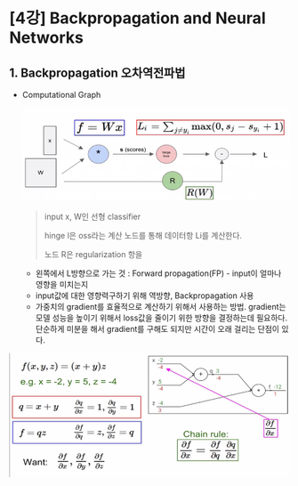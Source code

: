 # [4강] Backpropagation and Neural Networks

## 1. Backpropagation 오차역전파법

* Computational Graph 

  <img src="md-images/image-20220314165532566.png" alt="image-20220314165532566" style="zoom:67%;" />

  > input x, W인 선형 classifier
  >
  > hinge l은 oss라는 계산 노드를 통해 데이터항 Li를 계산한다.
  >
  > 노드 R은 regularization 항을 

  * 왼쪽에서 L방향으로 가는 것 : Forward propagation(FP) - input이 얼마나 영향을 미치는지
  * input값에 대한 영향력구하기 위해 역방향, Backpropagation 사용
  * 가중치의 gradient를 효율적으로 계산하기 위해서 사용하는 방법. gradient는 모델 성능을 높이기 위해서 loss값을 줄이기 위한 방향을 결정하는데 필요하다. 단순하게 미분을 해서 gradient를 구해도 되지만 시간이 오래 걸리는 단점이 있다.

<img src="md-images/image-20220314171028156.png" alt="image-20220314171028156" style="zoom:67%;" />

